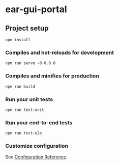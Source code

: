 # ear-gui-portal

## Project setup
```
npm install
```

### Compiles and hot-reloads for development
```
npm run serve -0.0.0.0
```

### Compiles and minifies for production
```
npm run build
```

### Run your unit tests
```
npm run test:unit
```

### Run your end-to-end tests
```
npm run test:e2e
```

### Customize configuration
See [Configuration Reference](https://cli.vuejs.org/config/).
